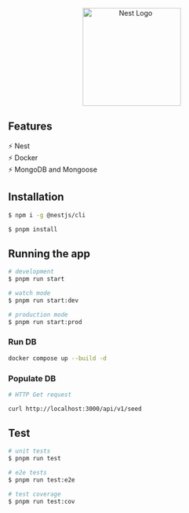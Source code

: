 <p align="center">
  <a href="http://nestjs.com/" target="blank"><img src="https://nestjs.com/img/logo-small.svg" width="200" alt="Nest Logo" /></a>
</p>

## Features

⚡️ Nest\
⚡️ Docker\
⚡️ MongoDB and Mongoose

## Installation

```bash
$ npm i -g @nestjs/cli
```

```bash
$ pnpm install
```

## Running the app

```bash
# development
$ pnpm run start

# watch mode
$ pnpm run start:dev

# production mode
$ pnpm run start:prod
```

### Run DB

```bash
docker compose up --build -d
```

### Populate DB

```bash
# HTTP Get request

curl http://localhost:3000/api/v1/seed
```

## Test

```bash
# unit tests
$ pnpm run test

# e2e tests
$ pnpm run test:e2e

# test coverage
$ pnpm run test:cov
```
